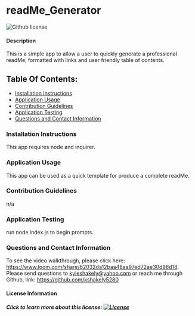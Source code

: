 # readMe_Generator
![Github license](https://img.shields.io/badge/license-Unlicense-blue.svg)
#### Description
This is a simple app to allow a user to quickly generate a professional readMe, formatted with links and user friendly table of contents.
## Table Of Contents:
* [Installation Instructions](#install)
* [Application Usage](#usage)
* [Contribution Guidelines](#guidelines)
* [Application Testing](#test)
* [Questions and Contact Information](#contact)
### Installation Instructions <a name="install"></a>
This app requires node and inquirer.
### Application Usage <a name="usage"></a>
This app can be used as a quick template for produce a complete readMe.
### Contribution Guidelines <a name="guidelines"></a>
n/a
### Application Testing <a name="test"></a>
run node index.js to begin prompts.
### Questions and Contact Information <a name="contact"></a>
To see the video walkthrough, please click here: https://www.loom.com/share/62032da12baa48aa97ed72ae30d98d18. Please send questions to kyleshakely@yahoo.com or reach me through Github, link: https://github.com/kshakely5280
#### License Information <a name="license"></a>
##### Click to learn more about this license: [![License](https://img.shields.io/badge/License-unlicense-blue.svg)](https://opensource.org/licenses/unlicense)
